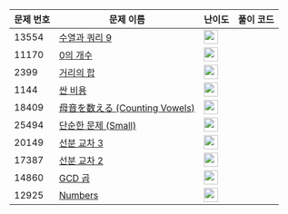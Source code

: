 | 문제 번호 | 문제 이름 | 난이도 | 풀이 코드 |
| --- | --- | --- | --- |
| 13554 | [수열과 쿼리 9](https://www.acmicpc.net/problem/13554) | <img height="25px" width="25px=" src="https://static.solved.ac/tier_small/22.svg"/> |  |
| 11170 | [0의 개수](https://www.acmicpc.net/problem/11170) | <img height="25px" width="25px=" src="https://static.solved.ac/tier_small/5.svg"/> |  |
| 2399 | [거리의 합](https://www.acmicpc.net/problem/2399) | <img height="25px" width="25px=" src="https://static.solved.ac/tier_small/4.svg"/> |  |
| 1144 | [싼 비용](https://www.acmicpc.net/problem/1144) | <img height="25px" width="25px=" src="https://static.solved.ac/tier_small/23.svg"/> |  |
| 18409 | [母音を数える (Counting Vowels)](https://www.acmicpc.net/problem/18409) | <img height="25px" width="25px=" src="https://static.solved.ac/tier_small/1.svg"/> |  |
| 25494 | [단순한 문제 (Small)](https://www.acmicpc.net/problem/25494) | <img height="25px" width="25px=" src="https://static.solved.ac/tier_small/2.svg"/> |  |
| 20149 | [선분 교차 3](https://www.acmicpc.net/problem/20149) | <img height="25px" width="25px=" src="https://static.solved.ac/tier_small/17.svg"/> |  |
| 17387 | [선분 교차 2](https://www.acmicpc.net/problem/17387) | <img height="25px" width="25px=" src="https://static.solved.ac/tier_small/14.svg"/> |  |
| 14860 | [GCD 곱](https://www.acmicpc.net/problem/14860) | <img height="25px" width="25px=" src="https://static.solved.ac/tier_small/17.svg"/> |  |
| 12925 | [Numbers](https://www.acmicpc.net/problem/12925) | <img height="25px" width="25px=" src="https://static.solved.ac/tier_small/20.svg"/> |  |
